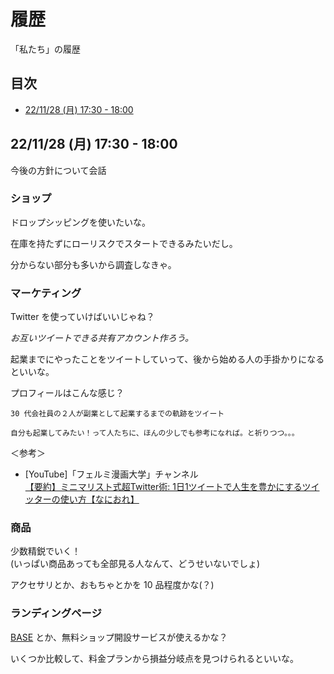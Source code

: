 # 履歴

「私たち」の履歴

## 目次

- [22/11/28 (月) 17:30 - 18:00](#20221128_1730-1800)

## <a id="20221128_1730-1800"></a> 22/11/28 (月) 17:30 - 18:00

今後の方針について会話

### ショップ

ドロップシッピングを使いたいな。

在庫を持たずにローリスクでスタートできるみたいだし。

分からない部分も多いから調査しなきゃ。

### マーケティング

Twitter を使っていけばいいじゃね？

*お互いツイートできる共有アカウント作ろう。*

起業までにやったことをツイートしていって、後から始める人の手掛かりになるといいな。

プロフィールはこんな感じ？

```
30 代会社員の２人が副業として起業するまでの軌跡をツイート

自分も起業してみたい！って人たちに、ほんの少しでも参考になれば。と祈りつつ。。。
```

＜参考＞

- [YouTube]「フェルミ漫画大学」チャンネル  
[【要約】ミニマリスト式超Twitter術: 1日1ツイートで人生を豊かにするツイッターの使い方【なにおれ】](https://www.youtube.com/watch?app=desktop&v=EwJLKIKh2zQ)

### 商品

少数精鋭でいく！  
(いっぱい商品あっても全部見る人なんて、どうせいないでしょ)

アクセサリとか、おもちゃとかを 10 品程度かな(？)

### ランディングページ

[BASE](https://thebase.in/) とか、無料ショップ開設サービスが使えるかな？

いくつか比較して、料金プランから損益分岐点を見つけられるといいな。

